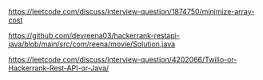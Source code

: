 https://leetcode.com/discuss/interview-question/1874750/minimize-array-cost

https://github.com/devreena03/hackerrank-restapi-java/blob/main/src/com/reena/movie/Solution.java

https://leetcode.com/discuss/interview-question/4202066/Twilio-or-Hackerrank-Rest-API-or-Java/
